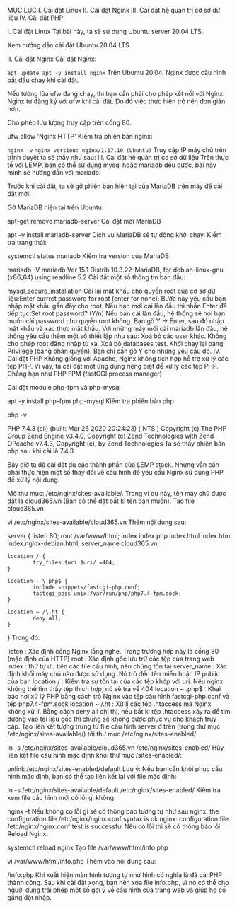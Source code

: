 MỤC LỤC
I. Cài đặt Linux
II. Cài đặt Nginx
III. Cài đặt hệ quản trị cơ sở dữ liệu
IV. Cài đặt PHP

I. Cài đặt Linux
Tại bài này, ta sẽ sử dụng Ubuntu server 20.04 LTS.

Xem hướng dẫn cài đặt Ubuntu 20.04 LTS

II. Cài đặt Nginx
Cài đặt Nginx:

`
apt update
apt -y install nginx
`
Trên Ubuntu 20.04, Nginx được cấu hình bắt đầu chạy khi cài đặt.

Nếu tường lửa ufw đang chạy, thì bạn cần phải cho phép kết nối với Nginx. Nginx tự đăng ký với ufw khi cài đặt. Do đó việc thực hiện trở nên đơn giản hơn.

Cho phép lưu lượng truy cập trên cổng 80.

ufw allow 'Nginx HTTP'
Kiểm tra phiên bản nginx:

`nginx -v` 
`nginx version: nginx/1.17.10 (Ubuntu)`
Truy cập IP máy chủ trên trình duyệt ta sẽ thấy như sau:
III. Cài đặt hệ quản trị cơ sở dữ liệu
Trên thực tế với LEMP, bạn có thể sử dụng mysql hoặc mariadb đều được, bài này mình sẽ hướng dẫn với mariadb.

Trước khi cài đặt, ta sẽ gỡ phiên bản hiện tại của MariaDB trên máy để cài đặt mới.

Gỡ MariaDB hiện tại trên Ubuntu:

apt-get remove mariadb-server
Cài đặt mới MariaDB

apt -y install mariadb-server
Dịch vụ MariaDB sẽ tự động khởi chạy. Kiểm tra trạng thái:

systemctl status mariadb
Kiểm tra version của MariaDB:

mariadb -V 
mariadb Ver 15.1 Distrib 10.3.22-MariaDB, for debian-linux-gnu (x86_64) using readline 5.2
Cài đặt một số thông tin ban đầu:

mysql_secure_installation
Cài lại mật khẩu cho quyền root của cơ sở dữ liệu:Enter currret password for root (enter for none):
Bước này yêu cầu bạn nhập mật khẩu gần đây cho root. Nếu bạn mới cài lần đầu thì nhấn Enter để tiếp tục.Set root password? (Y/n)
Nếu bạn cài lần đầu, hệ thống sẽ hỏi bạn muốn cài password cho quyền root không. Bạn gõ Y -> Enter, sau đó nhập mật khẩu và xác thực mật khẩu.
Với những máy mới cài mariadb lần đầu, hệ thống yêu cầu thêm một số thiết lập như sau:
Xoá bỏ các user khác.
Không cho phép root đăng nhập từ xa.
Xoá bỏ databases test.
Khởi chạy lại bảng Privilege (bảng phân quyền).
Bạn chỉ cần gõ Y cho những yêu cầu đó.
IV. Cài đặt PHP
Không giống với Apache, Nginx không tích hợp hỗ trợ xử lý các tệp PHP. Vì vậy, ta cài đặt một ứng dụng riêng biệt để xử lý các tệp PHP. Chẳng hạn như PHP FPM (fastCGI process manager)

Cài đặt module php-fpm và php-mysql

apt -y install php-fpm php-mysql
Kiểm tra phiên bản php

php -v

PHP 7.4.3 (cli) (built: Mar 26 2020 20:24:23) ( NTS )
Copyright (c) The PHP Group
Zend Engine v3.4.0, Copyright (c) Zend Technologies 
with Zend OPcache v7.4.3, Copyright (c), by Zend Technologies
Ta sẽ thấy phiên bản php sau khi cài là 7.4.3

Bây giờ ta đã cài đặt đủ các thành phần của LEMP stack. Nhưng vẫn cần phải thực hiện một số thay đổi về cấu hình để yêu cầu Nginx sử dụng PHP để xử lý nội dung.

Mở thư mục: /etc/nginx/sites-available/. Trong ví dụ này, tên máy chủ được đặt là cloud365.vn (Bạn có thể đặt bất kì tên bạn muốn). Tạo file cloud365.vn

vi /etc/nginx/sites-available/cloud365.vn
Thêm nội dung sau:

server {
    listen 80;
    root /var/www/html;
    index index.php index.html index.htm index.nginx-debian.html;
    server_name cloud365.vn;

    location / {
            try_files $uri $uri/ =404;
    }

    location ~ \.php$ {
            include snippets/fastcgi-php.conf;
            fastcgi_pass unix:/var/run/php/php7.4-fpm.sock;
    }

    location ~ /\.ht {
            deny all;
    }
}
Trong đó:

listen : Xác định cổng Nginx lắng nghe. Trong trường hợp này là cổng 80 (mặc định của HTTP)
root : Xác định gốc lưu trữ các tệp của trang web
index : thứ tự ưu tiên các file cấu hình, nếu chúng tồn tại
server_name : Xác định khối máy chủ nào được sử dụng. Nó trỏ đến tên miền hoặc IP public của bạn
location / : Kiểm tra sự tồn tại của các tệp khớp với uri. Nếu nginx không thể tìm thấy tệp thích hợp, nó sẽ trả về 404
location ~ \.php$ : Khai báo nơi xử lý PHP bằng cách trỏ Nginx vào tệp cấu hình fastcgi-php.conf và tệp php7.4-fpm.sock
location ~ /\.ht : Xử lí các tệp .htaccess mà Nginx không xử lí. Bằng cách deny all chỉ thị, nếu bất kì tệp .htaccess xảy ra để tìm đường vào tài liệu gốc thì chúng sẽ không được phục vụ cho khách truy cập.
Tạo liên kết tượng trưng từ file cấu hình server ở trên (trong thư mục /etc/nginx/sites-available/) tới thư mục /etc/nginx/sites-enabled/

ln -s /etc/nginx/sites-available/cloud365.vn /etc/nginx/sites-enabled/
Hủy liên kết file cấu hình mặc định khỏi thư mục /sites-enabled/:

unlink /etc/nginx/sites-enabled/default
Lưu ý: Nếu bạn cần khôi phục cấu hình mặc định, bạn có thể tạo liên kết lại với file mặc định:

ln -s /etc/nginx/sites-available/default /etc/nginx/sites-enabled/
Kiểm tra xem file cấu hình mới có lỗi gì không:

nginx -t
Nếu không có lỗi gì sẽ có thông báo tương tự như sau
nginx: the configuration file /etc/nginx/nginx.conf syntax is ok
nginx: configuration file /etc/nginx/nginx.conf test is successful
Nếu có lỗi thì sẽ có thông báo lỗi
Reload Nginx:

systemctl reload nginx
Tạo file /var/www/html/info.php

vi /var/www/html/info.php
Thêm vào nội dung sau:

<?php
phpinfo();
Dùng trình duyệt gõ vào thanh URL

<địa chỉ ip>/info.php
Khi xuất hiện màn hình tương tự như hình có nghĩa là đã cài PHP thành công.


Sau khi cài đặt xong, bạn nên xóa file info.php, vì nó có thể cho người dùng trái phép một số gợi ý về cấu hình của trang web và giúp họ cố gắng đột nhập.
